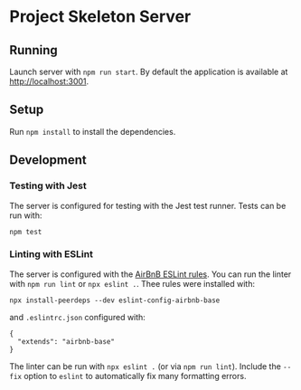 # Project Skeleton Server

## Running

Launch server with `npm run start`. By default the application is available at <http://localhost:3001>.

## Setup

Run `npm install` to install the dependencies.

## Development

### Testing with Jest

The server is configured for testing with the Jest test runner. Tests can be run with:

```
npm test
```

### Linting with ESLint

The server is configured with the [AirBnB ESLint rules](https://github.com/airbnb/javascript). You can run the linter with `npm run lint` or `npx eslint .`. Thee rules were installed with:

```
npx install-peerdeps --dev eslint-config-airbnb-base
```

and `.eslintrc.json` configured with:

```
{
  "extends": "airbnb-base"
}
```

The linter can be run with `npx eslint .` (or via `npm run lint`). Include the `--fix` option to `eslint` to automatically fix many formatting errors.
